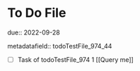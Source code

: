 # To Do File

due:: 2022-09-28

metadatafield:: todoTestFile_974_44

- [ ] Task of todoTestFile_974 1 [[Query me]]
